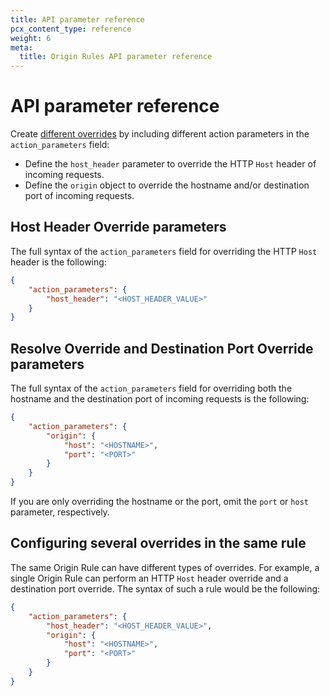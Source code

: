 ```yaml
---
title: API parameter reference
pcx_content_type: reference
weight: 6
meta:
  title: Origin Rules API parameter reference
---
```


# API parameter reference

Create [different overrides](/rules/origin-rules/features/) by including different action parameters in the `action_parameters` field:

- Define the `host_header` parameter to override the HTTP `Host` header of incoming requests.
- Define the `origin` object to override the hostname and/or destination port of incoming requests.

## Host Header Override parameters

The full syntax of the `action_parameters` field for overriding the HTTP `Host` header is the following:

```json
{
	"action_parameters": {
		"host_header": "<HOST_HEADER_VALUE>"
	}
}
```

## Resolve Override and Destination Port Override parameters

The full syntax of the `action_parameters` field for overriding both the hostname and the destination port of incoming requests is the following:

```json
{
	"action_parameters": {
		"origin": {
			"host": "<HOSTNAME>",
			"port": "<PORT>"
		}
	}
}
```

If you are only overriding the hostname or the port, omit the `port` or `host` parameter, respectively.

## Configuring several overrides in the same rule

The same Origin Rule can have different types of overrides. For example, a single Origin Rule can perform an HTTP `Host` header override and a destination port override. The syntax of such a rule would be the following:

```json
{
	"action_parameters": {
		"host_header": "<HOST_HEADER_VALUE>",
		"origin": {
			"host": "<HOSTNAME>",
			"port": "<PORT>"
		}
	}
}
```
